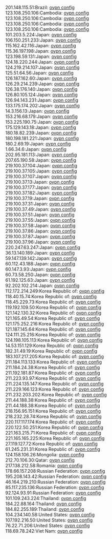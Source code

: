 201.148.115.51:Brazil: [ovpn config](vpn/201_148_115_51.ovpn)  
123.108.250.106:Cambodia: [ovpn config](vpn/123_108_250_106.ovpn)  
123.108.250.106:Cambodia: [ovpn config](vpn/123_108_250_106.ovpn)  
123.108.250.106:Cambodia: [ovpn config](vpn/123_108_250_106.ovpn)  
123.108.250.106:Cambodia: [ovpn config](vpn/123_108_250_106.ovpn)  
101.203.5.224:Japan: [ovpn config](vpn/101_203_5_224.ovpn)  
106.150.251.233:Japan: [ovpn config](vpn/106_150_251_233.ovpn)  
115.162.42.116:Japan: [ovpn config](vpn/115_162_42_116.ovpn)  
115.36.197.198:Japan: [ovpn config](vpn/115_36_197_198.ovpn)  
123.198.59.131:Japan: [ovpn config](vpn/123_198_59_131.ovpn)  
124.18.220.244:Japan: [ovpn config](vpn/124_18_220_244.ovpn)  
124.219.214.107:Japan: [ovpn config](vpn/124_219_214_107.ovpn)  
125.51.64.56:Japan: [ovpn config](vpn/125_51_64_56.ovpn)  
126.187.162.60:Japan: [ovpn config](vpn/126_187_162_60.ovpn)  
126.29.214.239:Japan: [ovpn config](vpn/126_29_214_239.ovpn)  
126.38.176.140:Japan: [ovpn config](vpn/126_38_176_140.ovpn)  
126.80.105.124:Japan: [ovpn config](vpn/126_80_105_124.ovpn)  
126.94.143.231:Japan: [ovpn config](vpn/126_94_143_231.ovpn)  
133.175.174.202:Japan: [ovpn config](vpn/133_175_174_202.ovpn)  
14.3.156.13:Japan: [ovpn config](vpn/14_3_156_13.ovpn)  
153.216.68.179:Japan: [ovpn config](vpn/153_216_68_179.ovpn)  
153.225.190.75:Japan: [ovpn config](vpn/153_225_190_75.ovpn)  
175.129.143.18:Japan: [ovpn config](vpn/175_129_143_18.ovpn)  
180.18.82.239:Japan: [ovpn config](vpn/180_18_82_239.ovpn)  
180.198.181.221:Japan: [ovpn config](vpn/180_198_181_221.ovpn)  
180.2.69.19:Japan: [ovpn config](vpn/180_2_69_19.ovpn)  
1.66.34.6:Japan: [ovpn config](vpn/1_66_34_6.ovpn)  
202.95.181.113:Japan: [ovpn config](vpn/202_95_181_113.ovpn)  
207.65.190.58:Japan: [ovpn config](vpn/207_65_190_58.ovpn)  
219.100.37.104:Japan: [ovpn config](vpn/219_100_37_104.ovpn)  
219.100.37.105:Japan: [ovpn config](vpn/219_100_37_105.ovpn)  
219.100.37.107:Japan: [ovpn config](vpn/219_100_37_107.ovpn)  
219.100.37.13:Japan: [ovpn config](vpn/219_100_37_13.ovpn)  
219.100.37.177:Japan: [ovpn config](vpn/219_100_37_177.ovpn)  
219.100.37.182:Japan: [ovpn config](vpn/219_100_37_182.ovpn)  
219.100.37.19:Japan: [ovpn config](vpn/219_100_37_19.ovpn)  
219.100.37.31:Japan: [ovpn config](vpn/219_100_37_31.ovpn)  
219.100.37.49:Japan: [ovpn config](vpn/219_100_37_49.ovpn)  
219.100.37.51:Japan: [ovpn config](vpn/219_100_37_51.ovpn)  
219.100.37.55:Japan: [ovpn config](vpn/219_100_37_55.ovpn)  
219.100.37.58:Japan: [ovpn config](vpn/219_100_37_58.ovpn)  
219.100.37.86:Japan: [ovpn config](vpn/219_100_37_86.ovpn)  
219.100.37.87:Japan: [ovpn config](vpn/219_100_37_87.ovpn)  
219.100.37.96:Japan: [ovpn config](vpn/219_100_37_96.ovpn)  
220.247.63.247:Japan: [ovpn config](vpn/220_247_63_247.ovpn)  
36.13.140.189:Japan: [ovpn config](vpn/36_13_140_189.ovpn)  
59.147.139.142:Japan: [ovpn config](vpn/59_147_139_142.ovpn)  
60.112.43.188:Japan: [ovpn config](vpn/60_112_43_188.ovpn)  
60.147.3.93:Japan: [ovpn config](vpn/60_147_3_93.ovpn)  
60.73.58.250:Japan: [ovpn config](vpn/60_73_58_250.ovpn)  
61.192.125.63:Japan: [ovpn config](vpn/61_192_125_63.ovpn)  
92.202.102.214:Japan: [ovpn config](vpn/92_202_102_214.ovpn)  
112.172.214.249:Korea Republic of: [ovpn config](vpn/112_172_214_249.ovpn)  
118.40.15.74:Korea Republic of: [ovpn config](vpn/118_40_15_74.ovpn)  
118.45.229.73:Korea Republic of: [ovpn config](vpn/118_45_229_73.ovpn)  
119.192.109.50:Korea Republic of: [ovpn config](vpn/119_192_109_50.ovpn)  
121.142.130.32:Korea Republic of: [ovpn config](vpn/121_142_130_32.ovpn)  
121.165.49.54:Korea Republic of: [ovpn config](vpn/121_165_49_54.ovpn)  
121.175.252.216:Korea Republic of: [ovpn config](vpn/121_175_252_216.ovpn)  
121.187.145.64:Korea Republic of: [ovpn config](vpn/121_187_145_64.ovpn)  
124.111.25.216:Korea Republic of: [ovpn config](vpn/124_111_25_216.ovpn)  
124.198.105.113:Korea Republic of: [ovpn config](vpn/124_198_105_113.ovpn)  
14.53.151.129:Korea Republic of: [ovpn config](vpn/14_53_151_129.ovpn)  
182.31.49.19:Korea Republic of: [ovpn config](vpn/182_31_49_19.ovpn)  
183.107.217.205:Korea Republic of: [ovpn config](vpn/183_107_217_205.ovpn)  
211.184.113.133:Korea Republic of: [ovpn config](vpn/211_184_113_133.ovpn)  
211.184.24.38:Korea Republic of: [ovpn config](vpn/211_184_24_38.ovpn)  
211.192.181.87:Korea Republic of: [ovpn config](vpn/211_192_181_87.ovpn)  
211.223.93.97:Korea Republic of: [ovpn config](vpn/211_223_93_97.ovpn)  
211.224.135.147:Korea Republic of: [ovpn config](vpn/211_224_135_147.ovpn)  
211.229.166.123:Korea Republic of: [ovpn config](vpn/211_229_166_123.ovpn)  
211.232.203.202:Korea Republic of: [ovpn config](vpn/211_232_203_202.ovpn)  
211.44.188.38:Korea Republic of: [ovpn config](vpn/211_44_188_38.ovpn)  
211.44.188.38:Korea Republic of: [ovpn config](vpn/211_44_188_38.ovpn)  
218.156.95.151:Korea Republic of: [ovpn config](vpn/218_156_95_151.ovpn)  
218.232.28.74:Korea Republic of: [ovpn config](vpn/218_232_28_74.ovpn)  
220.117.117.174:Korea Republic of: [ovpn config](vpn/220_117_117_174.ovpn)  
220.122.50.251:Korea Republic of: [ovpn config](vpn/220_122_50_251.ovpn)  
221.163.215.71:Korea Republic of: [ovpn config](vpn/221_163_215_71.ovpn)  
221.165.165.225:Korea Republic of: [ovpn config](vpn/221_165_165_225.ovpn)  
27.119.127.72:Korea Republic of: [ovpn config](vpn/27_119_127_72.ovpn)  
61.245.231.31:Korea Republic of: [ovpn config](vpn/61_245_231_31.ovpn)  
124.158.106.26:Mongolia: [ovpn config](vpn/124_158_106_26.ovpn)  
212.70.106.30:Qatar: [ovpn config](vpn/212_70_106_30.ovpn)  
217.138.212.58:Romania: [ovpn config](vpn/217_138_212_58.ovpn)  
178.66.157.208:Russian Federation: [ovpn config](vpn/178_66_157_208.ovpn)  
195.208.143.42:Russian Federation: [ovpn config](vpn/195_208_143_42.ovpn)  
46.164.219.210:Russian Federation: [ovpn config](vpn/46_164_219_210.ovpn)  
85.117.235.136:Russian Federation: [ovpn config](vpn/85_117_235_136.ovpn)  
92.124.93.91:Russian Federation: [ovpn config](vpn/92_124_93_91.ovpn)  
101.109.243.224:Thailand: [ovpn config](vpn/101_109_243_224.ovpn)  
184.22.88.164:Thailand: [ovpn config](vpn/184_22_88_164.ovpn)  
184.82.255.189:Thailand: [ovpn config](vpn/184_82_255_189.ovpn)  
104.234.140.58:United States: [ovpn config](vpn/104_234_140_58.ovpn)  
107.192.216.50:United States: [ovpn config](vpn/107_192_216_50.ovpn)  
76.22.71.206:United States: [ovpn config](vpn/76_22_71_206.ovpn)  
118.69.78.242:Viet Nam: [ovpn config](vpn/118_69_78_242.ovpn)  
